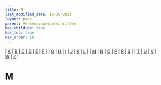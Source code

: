```yaml
---
title: M
last_modified_date: 10-10-2023
layout: page
parent: Verkenningsvoorschriften
has_children: true
has_toc: true
nav_order: 10
---
```


| [A](../A/A.html) | [B](../B/B.html) | [C](../C/C.html) | [D](../D/D.html) | [E](../E/E.html) | [F](../F/F.html) |
| [G](../G/G.html) | [H](../H/H.html) | [I](../I/I.html) | [J](../J/J.html) | [K](../K/K.html) | [L](../L/L.html) |
| [M](../M/M.html) | [N](../N/N.html) | [O](../O/O.html) | [P](../P/P.html) | [R](../R/R.html) | [S](../S/S.html) |
| [T](../T/T.html) | [U](../U/U.html) | [V](../V/V.html) | [W](../W/W.html) | [Z](../Z/Z.html) |

M
=

<!--

|     |     |     |     |     |
| --- | --- | --- | --- | --- |

| [![](../B/Bebouwing/vv_0633_125x100.jpg)](Manege/Manege.html)<br>[Manege](Manege/Manege.html) 
Markant_gebouw
| [![](../../images/foto-niet-beschikbaar.jpg)](Markant_object/Markant_object.html)<br>[Markant object](Markant_object/Markant_object.html) 
| [![](Mast/vv_0683_125x100.jpg)](Mast/Mast.html)<br>[Mast](Mast/Mast.html) 
| [![](Meer/vv_0132_125x100.jpg)](Meer/Meer.html)<br>[Meer](Meer/Meer.html) 
Meer_plas
| [![](Meerpaal/vv_0368_125x100.jpg)](Meerpaal/Meerpaal.html)<br>[Meerpaal](Meerpaal/Meerpaal.html) 
Meersporig
| [![](Meetpaal/vv_0705_125x100.jpg)](Meetpaal/Meetpaal.html)<br>[Meetpaal](Meetpaal/Meetpaal.html)
| [![](Mergelgroeve/Mergelgroeve_125x100.bmp)](Mergelgroeve/Mergelgroeve.html)<br>[Mergelgroeve](Mergelgroeve/Mergelgroeve.html) 
| [![](../G/Getrianguleerd_punt/merksteen_133x100.jpg)](Merksteen_RD/Merksteen_RD.html)<br>[Merksteen RD](Merksteen_RD/Merksteen_RD.html) 
| [![](Mestopslag_Mestsilo/vv_0142_125x100.jpg)](Mestopslag_Mestsilo/Mestopslag_Mestsilo.html)<br>[Mestopslag / Mestsilo](Mestopslag_Mestsilo/Mestopslag_Mestsilo.html) 
| [![](Metro/metro_klein_75x100.jpg)](Metro/Metro.html)<br>[Metro](Metro/Metro.html) 
| [![](Metrostation/Metrostation_125x100.bmp)](Metrostation/Metrostation.html)<br>[Metrostation](Metrostation/Metrostation.html) 
| [![](../B/Berm/vv_0464_125x100.jpg)](Middenberm/Middenberm.html)<br>[Middenberm](Middenberm/Middenberm.html) 
| [![](Middencontour/vv_0502_125x100.jpg)](Middencontour/Middencontour.html)<br>[Middencontour](Middencontour/Middencontour.html) 
| [![](Mijn/mijn_125x100.bmp)](Mijn/Mijn.html)<br>[Mijn](Mijn/Mijn.html) 
Mijnsteenberg
| [![](Milieustraat/Milieustraat_125x100.bmp)](Milieustraat/Milieustraat.html)<br>[Milieustraat](Milieustraat/Milieustraat.html) 
| [![](Militair_gebouw/Militair_gebouw_125x100.bmp)](Militair_gebouw/Militair_gebouw.html)<br>[Militair gebouw](Militair_gebouw/Militair_gebouw.html) 
| [![](Militair_oefenterrein/Militair_oefenterrein_125x100.bmp)](Militair_oefenterrein/Militair_oefenterrein.html)<br>[Militair oefenterrein](Militair_oefenterrein/Militair_oefenterrein.html) 
| [![](../E/Erebegraafplaats/Erebegraafplaats_125x100.jpg)](Militaire_begraafplaats/Militaire_begraafplaats.html)<br>[Militaire begraafplaats](Militaire_begraafplaats/Militaire_begraafplaats.html) 
| [![](../V/Vliegveld/Militaire_vliegbasis_125x100.bmp)](Militaire_vliegbasis/Militaire_vliegbasis.html)<br>[Militaire vliegbasis](Militaire_vliegbasis/Militaire_vliegbasis.html) 
| [![](../../images/foto-niet-beschikbaar.jpg)](MIVD-richtlijn/MIVD-richtlijn.html)<br>[MIVD-richtlijn](MIVD-richtlijn/MIVD-richtlijn.html) 
| [![](Molen/vv_0186_125x100.jpg)](Molen/Molen.html)<br>[Molen](Molen/Molen.html) 
| [![](../G/Gedenkteken/vv_0281_125x100.jpg)](Monument/Monument.html)<br>[Monument](Monument/Monument.html) 
| [![](Moskee/moskee_125x100.bmp)](Moskee/Moskee.html)<br>[Moskee](Moskee/Moskee.html) 
| [![](Mosselbank/Mosselbank_125x100.jpg)](Mosselbank/Mosselbank.html)<br>[Mosselbank](Mosselbank/Mosselbank.html) 
| [![](../../images/foto-niet-beschikbaar.jpg)](Mosselperceel/Mosselperceel.html)<br>[Mosselperceel](Mosselperceel/Mosselperceel.html) 
| [![](Motel/motel_125x100.bmp)](Motel/Motel.html)<br>[Motel](Motel/Motel.html) 
| [![](Mountainbikepad/Mountainbikepad_125x100.jpg)](Mountainbikepad/Mountainbikepad.html)<br>[Mountainbikepad](Mountainbikepad/Mountainbikepad.html) 
| [![](Muraltmuur/vv_0062_125x100.jpg)](Muraltmuur/Muraltmuur.html)<br>[Muraltmuur](Muraltmuur/Muraltmuur.html) 
| [![](Museum/museum_125x100.bmp)](Museum/Museum.html)<br>[Museum](Museum/Museum.html) 
| [![](../S/Spoorbaan/vv_0094_125x100.jpg)](Museumlijn/Museumlijn.html)<br>[Museumlijn](Museumlijn/Museumlijn.html) 
| [![](Muur/vv_0046_125x100.jpg)](Muur/Muur.html)<br>[Muur](Muur/Muur.html) 

-->
